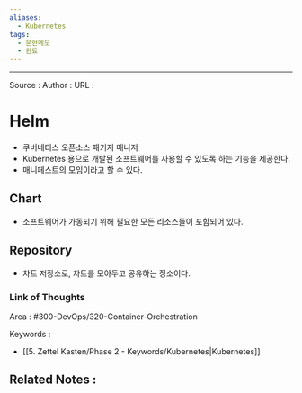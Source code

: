 ```yaml
---
aliases:
  - Kubernetes
tags:
  - 문헌메모
  - 완료
---
```



---


Source :
Author : 
URL :

# Helm
- 쿠버네티스 오픈소스 패키지 매니저
- Kubernetes 용으로 개발된 소프트웨어를 사용할 수 있도록 하는 기능을 제공한다.
- 매니페스트의 모임이라고 할 수 있다.

## Chart
- 소프트웨어가 가동되기 위해 필요한 모든 리소스들이 포함되어 있다.

## Repository
- 차트 저장소로, 차트를 모아두고 공유하는 장소이다.

### Link of Thoughts
Area : #300-DevOps/320-Container-Orchestration 

Keywords :
- [[5. Zettel Kasten/Phase 2 - Keywords/Kubernetes|Kubernetes]]

Related Notes : 
- 
